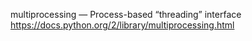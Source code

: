 multiprocessing — Process-based “threading” interface
https://docs.python.org/2/library/multiprocessing.html